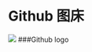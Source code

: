 # Github 图床
![](https://cdn.jsdelivr.net/gh/zi4dbek-org/imghub@main/202306281950601.png)
###Github logo
